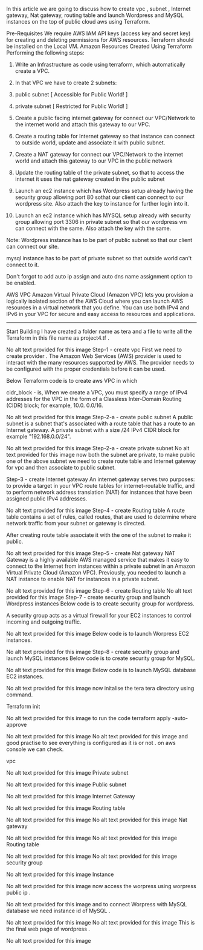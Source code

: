 In this article we are going to discuss how to create vpc , subnet , Internet gateway, Nat gateway, routing table and launch Wordpress and MySQL instances on the top of public cloud aws using Terraform.

Pre-Requisites
We require AWS IAM API keys (access key and secret key) for creating and deleting permissions for AWS resources. 
Terraform should be installed on the Local VM.
Amazon Resources Created Using Terraform
Performing the following steps:

1. Write an Infrastructure as code using terraform, which automatically create a VPC.

2. In that VPC we have to create 2 subnets:

  1.  public subnet [ Accessible for Public World! ] 

  2.  private subnet [ Restricted for Public World! ]

3. Create a public facing internet gateway for connect our VPC/Network to the internet world and attach this gateway to our VPC.

4. Create a routing table for Internet gateway so that instance can connect to outside world, update and associate it with public subnet.

5. Create a NAT gateway for connect our VPC/Network to the internet world and attach this gateway to our VPC in the public network

6. Update the routing table of the private subnet, so that to access the internet it uses the nat gateway created in the public subnet

7. Launch an ec2 instance which has Wordpress setup already having the security group allowing port 80 sothat our client can connect to our wordpress site. Also attach the key to instance for further login into it.

8. Launch an ec2 instance which has MYSQL setup already with security group allowing port 3306 in private subnet so that our wordpress vm can connect with the same. Also attach the key with the same.



Note: Wordpress instance has to be part of public subnet so that our client can connect our site. 

mysql instance has to be part of private subnet so that outside world can't connect to it.

Don't forgot to add auto ip assign and auto dns name assignment option to be enabled.

AWS VPC
Amazon Virtual Private Cloud (Amazon VPC) lets you provision a logically isolated section of the AWS Cloud where you can launch AWS resources in a virtual network that you define. You can use both IPv4 and IPv6 in your VPC for secure and easy access to resources and applications.

_______________________________________________________
Start Building
I have created a folder name as tera and a file to write all the Terraform in this file name as project4.tf .

No alt text provided for this image
Step-1 - create vpc
First we need to create provider . The Amazon Web Services (AWS) provider is used to interact with the many resources supported by AWS. The provider needs to be configured with the proper credentials before it can be used.

Below Terraform code is to create aws VPC in which

cidr_block - is, When we create a VPC, you must specify a range of IPv4 addresses for the VPC in the form of a Classless Inter-Domain Routing (CIDR) block; for example, 10.0. 0.0/16.

No alt text provided for this image
Step-2-a - create public subnet
A public subnet is a subnet that's associated with a route table that has a route to an Internet gateway. A private subnet with a size /24 IPv4 CIDR block for example "192.168.0.0/24".

No alt text provided for this image
Step-2-a - create private subnet
No alt text provided for this image
now both the subnet are private, to make public one of the above subnet we need to create route table and Internet gateway for vpc and then associate to public subnet.

Step-3 - create Internet gateway
An internet gateway serves two purposes: to provide a target in your VPC route tables for internet-routable traffic, and to perform network address translation (NAT) for instances that have been assigned public IPv4 addresses.

No alt text provided for this image
Step-4 - create Routing table
A route table contains a set of rules, called routes, that are used to determine where network traffic from your subnet or gateway is directed.

After creating route table associate it with the one of the subnet to make it public.

No alt text provided for this image
Step-5 - create Nat gateway
NAT Gateway is a highly available AWS managed service that makes it easy to connect to the Internet from instances within a private subnet in an Amazon Virtual Private Cloud (Amazon VPC). Previously, you needed to launch a NAT instance to enable NAT for instances in a private subnet.

No alt text provided for this image
Step-6 - create Routing table
No alt text provided for this image
Step-7 - create security group and launch Wordpress instances
Below code is to create security group for wordpress.

A security group acts as a virtual firewall for your EC2 instances to control incoming and outgoing traffic.

No alt text provided for this image
Below code is to launch Worpress EC2 instances.

No alt text provided for this image
Step-8 - create security group and launch MySQL instances
Below code is to create security group for MySQL.

No alt text provided for this image
Below code is to launch MySQL database EC2 instances.

No alt text provided for this image
now initalise the tera tera directory using command.

Terraform init

No alt text provided for this image
to run the code terraform apply -auto-approve

No alt text provided for this image
No alt text provided for this image
and good practise to see everything is configured as it is or not . on aws console we can check.

vpc

No alt text provided for this image
Private subnet

No alt text provided for this image
Public subnet

No alt text provided for this image
Internet Gateway

No alt text provided for this image
Routing table

No alt text provided for this image
No alt text provided for this image
Nat gateway

No alt text provided for this image
No alt text provided for this image
Routing table

No alt text provided for this image
No alt text provided for this image
security group

No alt text provided for this image
Instance

No alt text provided for this image
now access the worpress using worpress public ip .

No alt text provided for this image
and to connect Worpress with MySQL database we need instance id of MySQL .

No alt text provided for this image
No alt text provided for this image
This is the final web page of wordpress .

No alt text provided for this image
